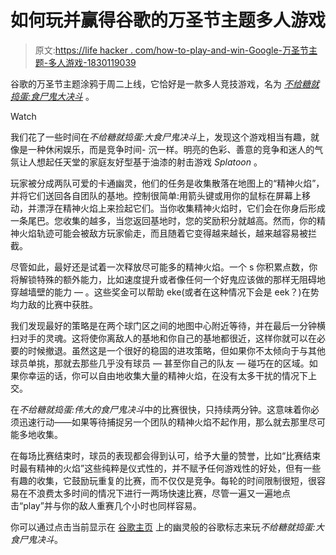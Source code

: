 # 如何玩并赢得谷歌的万圣节主题多人游戏

> 原文:[https://life hacker . com/how-to-play-and-win-Google-万圣节主题-多人游戏-1830119039](https://lifehacker.com/how-to-play-and-win-googles-halloween-themed-multiplay-1830119039)

谷歌的万圣节主题涂鸦于周二上线，它恰好是一款多人竞技游戏，名为 [*不给糖就捣蛋:食尸鬼大决斗*](https://www.google.com/doodles/halloween-2018) 。

Watch

我们花了一些时间在*不给糖就捣蛋:大食尸鬼决斗*上，发现这个游戏相当有趣，就像是一种休闲娱乐，而是竞争时间- 沉一样。明亮的色彩、善意的竞争和迷人的气氛让人想起任天堂的家庭友好型基于油漆的射击游戏 *Splatoon* 。

玩家被分成两队可爱的卡通幽灵，他们的任务是收集散落在地图上的“精神火焰”，并将它们送回各自团队的基地。控制很简单:用箭头键或用你的鼠标在屏幕上移动，并漂浮在精神火焰上来捡起它们。当你收集精神火焰时，它们会在你身后形成一条尾巴。您收集的越多，当您返回基地时，您的奖励积分就越高。然而，你的精神火焰轨迹可能会被敌方玩家偷走，而且随着它变得越来越长，越来越容易被拦截。

尽管如此，最好还是试着一次释放尽可能多的精神火焰。一个 s 你积累点数，你将解锁特殊的额外能力，比如速度提升或者像任何一个好鬼应该做的那样无阻碍地穿越墙壁的能力 — 。这些奖金可以帮助 eke(或者在这种情况下会是 eek？)在势均力敌的比赛中获胜。

我们发现最好的策略是在两个球门区之间的地图中心附近等待，并在最后一分钟横扫对手的灵魂。这将使你离敌人的基地和你自己的基地都很近，这样你就可以在必要的时候撤退。虽然这是一个很好的稳固的进攻策略，但如果你不太倾向于与其他球员单挑，那就去那些几乎没有球员 — 甚至你自己的队友 — 碰巧在的区域。如果你幸运的话，你可以自由地收集大量的精神火焰，在没有太多干扰的情况下上交。

在*不给糖就捣蛋:伟大的食尸鬼决斗*中的比赛很快，只持续两分钟。这意味着你必须迅速行动——如果等待捕捉另一个团队的精神火焰不起作用，那么就去那里尽可能多地收集。

在每场比赛结束时，球员的表现都会得到认可，给予大量的赞誉，比如“比赛结束时最有精神的火焰”这些纯粹是仪式性的，并不赋予任何游戏性的好处，但有一些有趣的收集，它鼓励玩重复的比赛，而不仅仅是竞争。每轮的时间限制很短，很容易在不浪费太多时间的情况下进行一两场快速比赛，尽管一遍又一遍地点击“play”并与你的敌人重赛几个小时也同样容易。

你可以通过点击当前显示在 [谷歌主页](https://www.google.com) 上的幽灵般的谷歌标志来玩*不给糖就捣蛋:大食尸鬼决斗*。